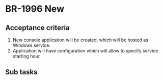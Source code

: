 # BR-1996 New 

## Acceptance criteria

1. New console application will be created, which will be hosted as Windows service.
2. Application will have configuration which will allow to specify service starting hour

## Sub tasks
